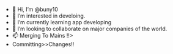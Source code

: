 - 👋 Hi, I’m @buny10
- 👀 I’m interested in develoing. 
- 🌱 I’m currently learning app developing 
- 💞️ I’m looking to collaborate on major companies of the world.
- 📫 Merging To Mains !!>
-  Committing>>Changes!!

<!---
buny10/buny10 is a ✨ special ✨ repository because its `README.md` (this file) appears on your GitHub profile.
You can click the Preview link to take a look at your changes.
--->

